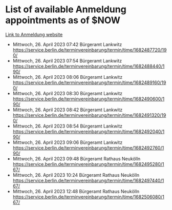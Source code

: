 # List of available Anmeldung appointments as of $NOW
[Link to Anmeldung website](https://service.berlin.de/terminvereinbarung/termin/tag.php?termin=1&anliegen[]=120686&dienstleisterlist=122210,122217,327316,122219,327312,122227,327314,122231,327346,122243,327348,122254,122252,329742,122260,329745,122262,329748,122271,327278,122273,327274,122277,327276,330436,122280,327294,122282,327290,122284,327292,122291,327270,122285,327266,122286,327264,122296,327268,150230,329760,122297,327286,122294,327284,122312,329763,122314,329775,122304,327330,122311,327334,122309,327332,317869,122281,327352,122279,329772,122283,122276,327324,122274,327326,122267,329766,122246,327318,122251,327320,122257,327322,122208,327298,122226,327300&herkunft=http%3A%2F%2Fservice.berlin.de%2Fdienstleistung%2F120686%2F)
- Mittwoch, 26. April 2023 07:42 Bürgeramt Lankwitz https://service.berlin.de/terminvereinbarung/termin/time/1682487720/190/
- Mittwoch, 26. April 2023 07:54 Bürgeramt Lankwitz https://service.berlin.de/terminvereinbarung/termin/time/1682488440/190/
- Mittwoch, 26. April 2023 08:06 Bürgeramt Lankwitz https://service.berlin.de/terminvereinbarung/termin/time/1682489160/190/
- Mittwoch, 26. April 2023 08:30 Bürgeramt Lankwitz https://service.berlin.de/terminvereinbarung/termin/time/1682490600/190/
- Mittwoch, 26. April 2023 08:42 Bürgeramt Lankwitz https://service.berlin.de/terminvereinbarung/termin/time/1682491320/190/
- Mittwoch, 26. April 2023 08:54 Bürgeramt Lankwitz https://service.berlin.de/terminvereinbarung/termin/time/1682492040/190/
- Mittwoch, 26. April 2023 09:06 Bürgeramt Lankwitz https://service.berlin.de/terminvereinbarung/termin/time/1682492760/190/
- Mittwoch, 26. April 2023 09:48 Bürgeramt Rathaus Neukölln https://service.berlin.de/terminvereinbarung/termin/time/1682495280/167/
- Mittwoch, 26. April 2023 10:24 Bürgeramt Rathaus Neukölln https://service.berlin.de/terminvereinbarung/termin/time/1682497440/167/
- Mittwoch, 26. April 2023 12:48 Bürgeramt Rathaus Neukölln https://service.berlin.de/terminvereinbarung/termin/time/1682506080/167/
